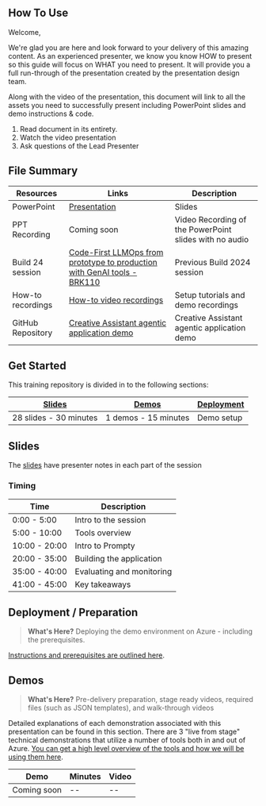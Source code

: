 ## How To Use

Welcome,

We're glad you are here and look forward to your delivery of this amazing content. As an experienced presenter, we know you know HOW to present so this guide will focus on WHAT you need to present. It will provide you a full run-through of the presentation created by the presentation design team. 

Along with the video of the presentation, this document will link to all the assets you need to successfully present including PowerPoint slides and demo instructions &
code.

1.  Read document in its entirety.
2.  Watch the video presentation
3.  Ask questions of the Lead Presenter

## File Summary

| Resources          | Links                            | Description |
|-------------------|----------------------------------|-------------------|
| PowerPoint        | [Presentation](https://aka.ms/AArxxb5) | Slides |
| PPT Recording     | Coming soon | Video Recording of the PowerPoint slides with no audio |
| Build 24 session            | [Code-First LLMOps from prototype to production with GenAI tools - BRK110](https://www.youtube.com/watch?v=gvqsPhd27LE) | Previous Build 2024 session |
| How-to recordings | [How-to video recordings](./howto-videos.md) | Setup tutorials and demo recordings |
| GitHub Repository | [Creative Assistant agentic application demo](https://github.com/Azure-Samples/agent-openai-python-prompty/tree/aca-openai-agent) | Creative Assistant agentic application demo | 

## Get Started

This training repository is divided in to the following sections:

| [Slides](#slides) | [Demos](demos/README.md) | [Deployment](deployment/README.md) | 
|-------------------|---------------------------|--------------------------------------
| 28 slides - 30 minutes| 1 demos - 15 minutes | Demo setup

## Slides

The [slides](https://aka.ms/AArxxb5) have presenter notes in each part of the session

### Timing

| Time        | Description 
--------------|-------------
0:00 - 5:00   | Intro to the session 
5:00 - 10:00  | Tools overview
10:00 - 20:00 | Intro to Prompty
20:00 - 35:00 | Building the application
35:00 - 40:00 | Evaluating and monitoring
41:00 - 45:00 | Key takeaways

## Deployment / Preparation

>**What's Here?** Deploying the demo environment on Azure - including the prerequisites.

[Instructions and prerequisites are outlined here](deployment/README.md). 


## Demos

> **What's Here?** Pre-delivery preparation, stage ready videos, required files (such as JSON templates), and walk-through videos

Detailed explanations of each demonstration associated with this presentation can be found in this section. There are 3 "live from stage" technical demonstrations that utilize a number of tools both in and out of Azure. [You can get a high level overview of the tools and how we will be using them here](demos/README.md).

| Demo 	                                                                                               | Minutes | Video |
-------------------------------------------------------------------------------------------------------|---------|----------------- | 
|  Coming soon  | -- | --

